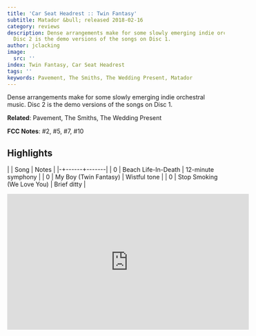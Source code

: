 ```yaml
---
title: 'Car Seat Headrest :: Twin Fantasy'
subtitle: Matador &bull; released 2018-02-16
category: reviews
description: Dense arrangements make for some slowly emerging indie orchestral music.
  Disc 2 is the demo versions of the songs on Disc 1.
author: jclacking
image:
  src: ''
index: Twin Fantasy, Car Seat Headrest
tags: ''
keywords: Pavement, The Smiths, The Wedding Present, Matador
---
```

Dense arrangements make for some slowly emerging indie orchestral music. Disc 2 is the demo versions of the songs on Disc 1.<!--more-->

**Related**: Pavement, The Smiths, The Wedding Present

**FCC Notes**: #2, #5, #7, #10

## Highlights

| | Song | Notes |
|-+------+-------|
| 0 | Beach Life-In-Death | 12-minute symphony |
| 0 | My Boy (Twin Fantasy) | Wistful tone |
| 0 | Stop Smoking (We Love You) | Brief ditty |

<div class="tlo-detail-video"><iframe width="560" height="315" src="https://www.youtube.com/embed/sNqJFVOKaU0" frameborder="0" allow="autoplay; encrypted-media" allowfullscreen></iframe></div>


